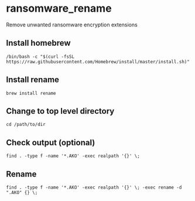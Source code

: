 # ransomware_rename
Remove unwanted ransomware encryption extensions

## Install homebrew
`/bin/bash -c "$(curl -fsSL https://raw.githubusercontent.com/Homebrew/install/master/install.sh)"`

## Install rename
`brew install rename`

## Change to top level directory
`cd /path/to/dir`

## Check output (optional)
`find . -type f -name '*.AKO' -exec realpath '{}' \;`

## Rename
`find . -type f -name '*.AKO' -exec realpath '{}' \; -exec rename -d ".AKO" {} \;`
